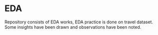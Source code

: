 # EDA

Repository consists of EDA works, EDA practice is done on travel dataset. 
Some insights have been drawn and observations have been noted.

